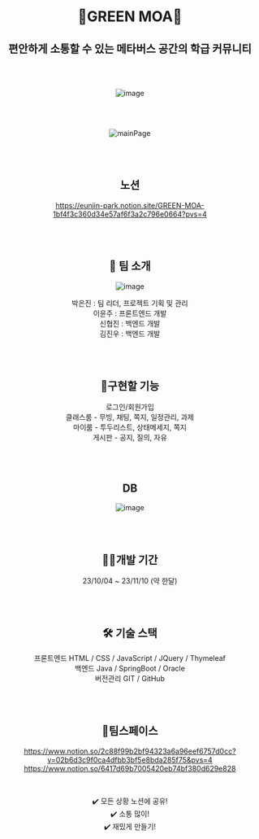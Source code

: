 <div align=center>
  
# 🏤GREEN MOA🏤
## 편안하게 소통할 수 있는 메타버스 공간의 학급 커뮤니티

<br>
<br>





![image](https://github.com/EunJinPark98/GREENMOA/assets/120006805/f3379b69-85e0-4972-90a2-3f01459ec8f1)


<br>
<br>


![mainPage](https://github.com/EunJinPark98/GREENMOA/assets/120006805/160ec1c8-b286-403e-b92e-db7d01ccc914)



<br>
<br>

## 노션 
https://eunjin-park.notion.site/GREEN-MOA-1bf4f3c360d34e57af6f3a2c796e0664?pvs=4

<br>
<br>

## 🧡 팀 소개

![image](https://github.com/EunJinPark98/GREENMOA/assets/120006805/ecc63e98-0e82-4dcc-8ded-a175aad56a5d)
<br>

박은진 : 팀 리더, 프로젝트 기획 및 관리 <br>
이윤주 : 프론트엔드 개발 <br>
신협진 : 백엔드 개발 <br>
김진우 : 백엔드 개발 <br>

<br>
<br>


## 💭구현할 기능

로그인/회원가입<br>
클래스룸 - 무빙, 채팅, 쪽지, 일정관리, 과제<br>
마이룸 - 투두리스트, 상태메세지, 쪽지<br>
게시판 - 공지, 질의, 자유<br>

<br>
<br>


## DB
![image](https://github.com/EunJinPark98/GREENMOA/assets/120006805/10597bdc-c457-4d2c-b96b-11ac3dd4004b)



<br>
<br>


## 🏃‍♂️개발 기간

23/10/04 ~ 23/11/10 (약 한달)


<br>
<br>


## 🛠️ 기술 스택
프론트엔드 HTML / CSS / JavaScript / JQuery / Thymeleaf <br>
백엔드 Java / SpringBoot / Oracle <br>
버전관리 GIT / GitHub <br>


<br>
<br>

  
## 💬팀스페이스
https://www.notion.so/2c88f99b2bf94323a6a96eef6757d0cc?v=02b6d3c9f0ca4dfbb3bf5e8bda285f75&pvs=4
<br>
https://www.notion.so/6417d69b7005420eb74bf380d629e828

<br>

✔️ 모든 상황 노션에 공유! <br>
✔️ 소통 많이!<br>
✔️ 재밌게 만들기!<br>

<br>




</div>

